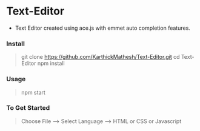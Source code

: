 # Text-Editor
- Text Editor created using ace.js with emmet auto completion features.

### Install
> git clone https://github.com/KarthickMathesh/Text-Editor.git
> cd Text-Editor
> npm install

### Usage
> npm start

### To Get Started
> Choose File --> Select Language --> HTML or CSS or Javascript
